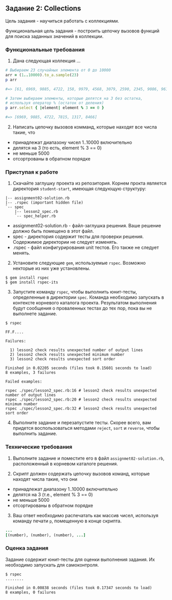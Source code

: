 ﻿## Задание 2: Collections

Цель задания - научиться работать с коллекциями.

Функциональная цель задания - построить цепочку вызовов функций для поиска заданных значений 
в коллекции.

### Функциональные требования

1. Дана следующая коллекция ...
  ```ruby
  # Выбираем 23 случайных элемента от 0 до 10000
  arr = (1..10000).to_a.sample(23)
  p arr

  #=> [61, 6969, 9885, 4722, 158, 9979, 4568, 3079, 2590, 2345, 9086, 9611, 1384, 8444, 7815, 5444, 4852, 1317, 1565, 8466, 7220, 5146, 4558]
  ```
  ```ruby
  # Затем выбираем элементы, которые делятся на 3 без остатка, 
  # используя оператор % (остаток от деления)
  p arr.select { |element| element % 3 == 0 }

  #=> [6969, 9885, 4722, 7815, 1317, 8466]
  ```
2. Написать цепочку вызовов комманд, которые находят все числа такие, что

  * принадлежат диапазону чисел 1..10000 включительно
  * делятся на 3 (то есть, element % 3 == 0)
  * не меньше 5000
  * отсортрованы в обратном порядке

### Приступая к работе

1. Скачайте заглушку проекта из репозитория. Корнем прокта является директория 
`student-start`, имеющая следующую структуру: 
  ```text
  |-- assignment02-solution.rb
  |-- .rspec (important hidden file)
  `-- spec
      |-- lesson2_spec.rb
      `-- spec_helper.rb
  ```
  * assignment02-solution.rb - файл-заглушка решения.
  Ваше решение должно быть помещено в этот файл.
  * spec - директория содержит тесты для проверки решения. Содержимое директории не следует изменять.
  * .rspec - файл конфигурирования unit тестов. Его также не следует менять.

2. Установите следующие `gem`, используемые `rspec`. Возможно некторые из них уже установлены. 
  ```shell
  $ gem install rspec
  $ gem install rspec-its
  ```
3. Запустите команду `rspec`, чтобы выполнить юнит-тесты, определенные в директории
`spec`. Команда необходимо запускать в контексте корневого каталога проекта. 
Результатом выполнения будут сообщения о проваленных тестах до тех пор, пока вы не выполнете 
задание.
  ```shell
  $ rspec

  FF.F....

  Failures:

    1) lesson2 check results unexpected number of output lines
    2) lesson2 check results unexpected minimum number
    3) lesson2 check results unexpected sort order

  Finished in 0.02205 seconds (files took 0.15601 seconds to load)
  8 examples, 3 failures

  Failed examples:

  rspec ./spec/lesson2_spec.rb:16 # lesson2 check results unexpected number of output lines
  rspec ./spec/lesson2_spec.rb:20 # lesson2 check results unexpected minimum number
  rspec ./spec/lesson2_spec.rb:32 # lesson2 check results unexpected sort order
  ```
4. Выполните задание и перезапустите тесты. Скорее всего, вам придется воспользоваться методами
`reject`, `sort` и `reverse`, чтобы выполнить задание.

### Технические требования

1. Выполните задание и поместите его в файл `assignmet02-solution.rb`, расположенный
в корневом каталоге решения. 

2. Скрипт должен содержать цепочку вызовов команд, которые находят числа такие, что они

  * принадлежат диапазону 1..10000 включительно
  * делятся на 3 (т.е., element % 3 == 0)
  * не меньше 5000
  * отсортированы в обратном порядке

3. Ваш ответ необходимо распечатать как массив чисел, используя команду печати `p`,
помещенную в конце скрипта.
  ```ruby
  ...
  [(number), (number), (number), ...]
  ```

### Оценка задания

Задание содержит юнит-тесты для оценки выполнения задания. Их необходимо запускать для 
самоконтроля.

```shell
$ rspec
........

Finished in 0.00838 seconds (files took 0.17347 seconds to load)
8 examples, 0 failures
```